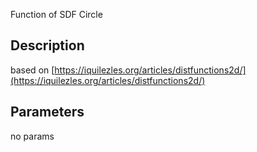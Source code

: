 Function of SDF Circle


## Description


based on [https://iquilezles.org/articles/distfunctions2d/](https://iquilezles.org/articles/distfunctions2d/)

## Parameters
no params